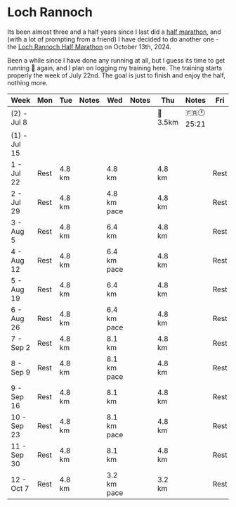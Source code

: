 # Loch Rannoch

Its been almost three and a half years since I last did a [half marathon](https://x.com/fintanr/status/1366002001054736386), and (with a lot of prompting from a friend) I have decided to do another one - the [Loch Rannoch Half Marathon](https://runnation.co.uk/r/rannochhalfmarathon2024) on October 13th, 2024. 

Been a while since I have done any running at all, but I guess its time to get running 🏃 again, and I plan on logging my training here. The training starts properly the week of July 22nd. The goal is just to finish and enjoy the half, nothing more. 

| Week | Mon  | Tue    | Notes | Wed    | Notes | Thu    | Notes | Fri  | Sat    | Notes | Sun |
|-------------------|------|--------|-------|--------|-------|--------|-------|------|--------|-------|-----|
| (2) - Jul 8        |  |  |       |  |       | 🏃 3.5km  |🇫🇷🕐 25:21     |  | 🏃 4.5km | 🇫🇷🕐 30:13      |     |
| (1) - Jul 15        |  | |       | |       |  |       |  |  |       |     |
| 1 - Jul 22        | Rest | 4.8 km |       | 4.8 km |       | 4.8 km |       | Rest | 6.4 km |       |     |
| 2 - Jul 29        | Rest | 4.8 km |       | 4.8 km pace|       | 4.8 km |       | Rest | 8.1 km |       |     |
| 3 - Aug 5         | Rest | 4.8 km |       | 6.4 km |       | 4.8 km |       | Rest | 9.7 km |       |     |
| 4 - Aug 12        | Rest | 4.8 km |       | 6.4 km pace|       | 4.8 km |       | Rest | 11.3 km|       |     |
| 5 - Aug 19        | Rest | 4.8 km |       | 6.4 km |       | 4.8 km |       | Rest | 12.9 km|       |     |
| 6 - Aug 26        | Rest | 4.8 km |       | 6.4 km pace|       | 4.8 km |       | Rest | 5-K Race |       |     |
| 7 - Sep 2         | Rest | 4.8 km |       | 8.1 km |       | 4.8 km |       | Rest | 14.5 km|       |     |
| 8 - Sep 9         | Rest | 4.8 km |       | 8.1 km pace|       | 4.8 km |       | Rest | 16.1 km|       |     |
| 9 - Sep 16        | Rest | 4.8 km |       | 8.1 km |       | 4.8 km |       | Rest | 10-K Race |       |     |
| 10 - Sep 23       | Rest | 4.8 km |       | 8.1 km pace|       | 4.8 km |       | Rest | 17.7 km|       |     |
| 11 - Sep 30       | Rest | 4.8 km |       | 8.1 km |       | 4.8 km |       | Rest | 19.3 km|       |     |
| 12 - Oct 7        | Rest | 4.8 km |       | 3.2 km pace|       | 3.2 km |       | Rest | Rest   |       | Half    |
